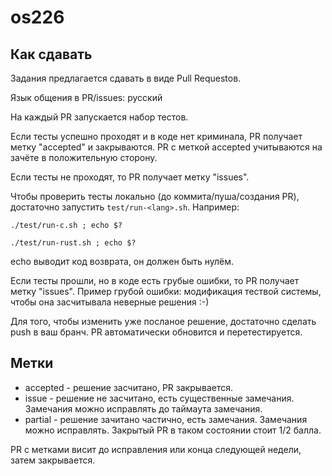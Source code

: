 # os226

## Как сдавать

Задания предлагается сдавать в виде Pull Requestов.

Язык общения в PR/issues: русский

На каждый PR запускается набор тестов.

Если тесты успешно проходят и в коде нет криминала, PR получает метку "accepted" и закрываются.
PR с меткой accepted учитываются на зачёте в положительную сторону.

Если тесты не проходят, то PR получает метку "issues".

Чтобы проверить тесты локально (до коммита/пуша/создания PR), достаточно запустить `test/run-<lang>.sh`.
Например:
```
./test/run-c.sh ; echo $?
```
```
./test/run-rust.sh ; echo $?
```
echo выводит код возврата, он должен быть нулём.

Если тесты прошли, но в коде есть грубые ошибки, то PR получает метку "issues".
Пример грубой ошибки: модификация тествой системы, чтобы она засчитывала неверные решения :-)

Для того, чтобы изменить уже посланое решение, достаточно сделать push в ваш бранч.
PR автоматически обновится и перетестируется.

## Метки
* accepted - решение засчитано, PR закрывается.
* issue - решение не засчитано, есть существенные замечания. Замечания можно исправлять до таймаута замечания.
* partial - решение зачитано частично, есть замечания. Замечания можно исправлять. Закрытый PR в таком состоянии стоит 1/2 балла.

PR с метками висит до исправления или конца следующей недели, затем закрывается.
